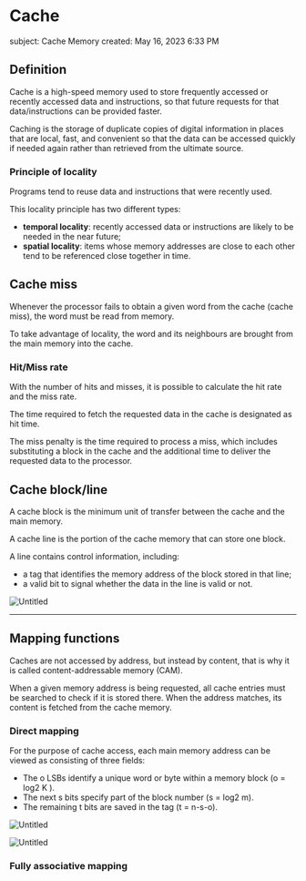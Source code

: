 # Cache

subject: Cache Memory
created: May 16, 2023 6:33 PM

## Definition

Cache is a high-speed memory used to store frequently accessed or recently accessed data and instructions, so that future requests for that data/instructions can be provided faster.

Caching is the storage of duplicate copies of digital information in places that are local, fast, and convenient so that the data can be accessed quickly if needed again rather than retrieved from the ultimate source.

### Principle of locality

Programs tend to reuse data and instructions that were recently used.

This locality principle has two different types:

- **temporal locality**: recently accessed data or instructions are likely to be needed in the near future;
- **spatial locality**: items whose memory addresses are close to each other tend to be referenced close together in time.

## Cache miss

Whenever the processor fails to obtain a given word from the cache (cache miss), the word must be read from memory.

To take advantage of locality, the word and its neighbours are brought from the main memory into the cache.

### Hit/Miss rate

With the number of hits and misses, it is possible to calculate the hit rate and the miss rate.

The time required to fetch the requested data in the cache is designated as hit time.

The miss penalty is the time required to process a miss, which includes substituting a block in the cache and the additional time to deliver the requested data to the processor.

## Cache block/line

A cache block is the minimum unit of transfer between the cache and the main memory.

A cache line is the portion of the cache memory that can store one block.

A line contains control information, including:

- a tag that identifies the memory address of the block stored in that line;
- a valid bit to signal whether the data in the line is valid or not.

![Untitled](Cache%20497dd0a6f02445f199d6efe5c41293f9/Untitled.png)

---

## Mapping functions

Caches are not accessed by address, but instead by content, that is why it is called content-addressable memory (CAM).

When a given memory address is being requested, all cache entries must be searched to check if it is stored there.
When the address matches, its content is fetched from the cache memory.

### Direct mapping

For the purpose of cache access, each main memory address can be viewed as consisting of three fields:

- The o LSBs identify a unique word or byte within a memory block (o = log2 K ).
- The next s bits specify part of the block number (s = log2 m).
- The remaining t bits are saved in the tag (t = n-s-o).

![Untitled](Cache%20497dd0a6f02445f199d6efe5c41293f9/Untitled%201.png)

![Untitled](Cache%20497dd0a6f02445f199d6efe5c41293f9/Untitled%202.png)

### Fully associative mapping